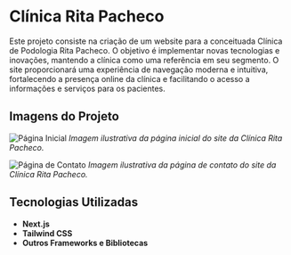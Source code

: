 # Clínica Rita Pacheco

Este projeto consiste na criação de um website para a conceituada Clínica de Podologia Rita Pacheco. O objetivo é implementar novas tecnologias e inovações, mantendo a clínica como uma referência em seu segmento. O site proporcionará uma experiência de navegação moderna e intuitiva, fortalecendo a presença online da clínica e facilitando o acesso a informações e serviços para os pacientes.

## Imagens do Projeto

![Página Inicial](./readme1.png)
*Imagem ilustrativa da página inicial do site da Clínica Rita Pacheco.*

![Página de Contato](./readme2.png)
*Imagem ilustrativa da página de contato do site da Clínica Rita Pacheco.*

## Tecnologias Utilizadas

- **Next.js**
- **Tailwind CSS**
- **Outros Frameworks e Bibliotecas**
